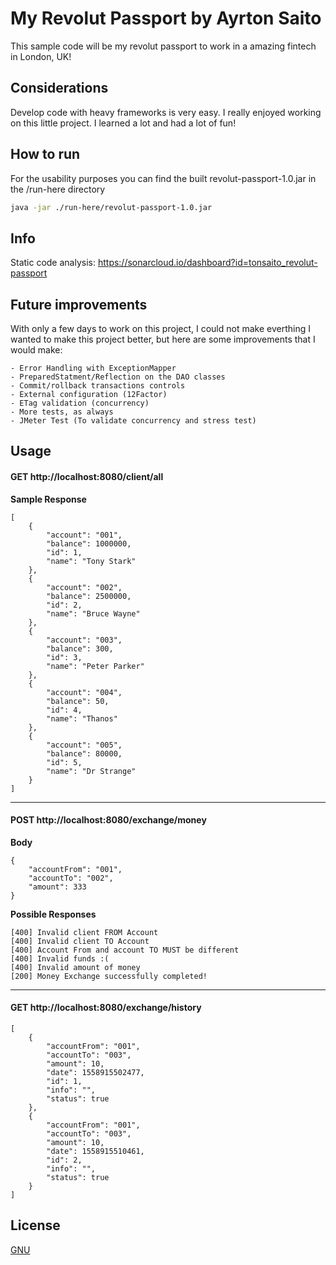 # My Revolut Passport by Ayrton Saito
This sample code will be my revolut passport to work in a amazing fintech in London, UK!

## Considerations
Develop code with heavy frameworks is very easy. I really enjoyed working on this little project. I learned a lot and had a lot of fun!

## How to run
For the usability purposes you can find the built revolut-passport-1.0.jar in the /run-here directory

```bash
java -jar ./run-here/revolut-passport-1.0.jar
```

## Info

Static code analysis: https://sonarcloud.io/dashboard?id=tonsaito_revolut-passport


## Future improvements
With only a few days to work on this project, I could not make everthing I wanted to make this project better, but here are some improvements that I would make:

```
- Error Handling with ExceptionMapper
- PreparedStatment/Reflection on the DAO classes
- Commit/rollback transactions controls
- External configuration (12Factor)
- ETag validation (concurrency)
- More tests, as always
- JMeter Test (To validate concurrency and stress test)
```

## Usage

#### GET http://localhost:8080/client/all

**Sample Response**

```
[
    {
        "account": "001",
        "balance": 1000000,
        "id": 1,
        "name": "Tony Stark"
    },
    {
        "account": "002",
        "balance": 2500000,
        "id": 2,
        "name": "Bruce Wayne"
    },
    {
        "account": "003",
        "balance": 300,
        "id": 3,
        "name": "Peter Parker"
    },
    {
        "account": "004",
        "balance": 50,
        "id": 4,
        "name": "Thanos"
    },
    {
        "account": "005",
        "balance": 80000,
        "id": 5,
        "name": "Dr Strange"
    }
]
```
___

#### POST http://localhost:8080/exchange/money

**Body**
```
{
	"accountFrom": "001",
	"accountTo": "002",
	"amount": 333
}
```

**Possible Responses**

```
[400] Invalid client FROM Account
[400] Invalid client TO Account
[400] Account From and account TO MUST be different
[400] Invalid funds :(
[400] Invalid amount of money
[200] Money Exchange successfully completed!
```

___

#### GET http://localhost:8080/exchange/history
```
[
    {
        "accountFrom": "001",
        "accountTo": "003",
        "amount": 10,
        "date": 1558915502477,
        "id": 1,
        "info": "",
        "status": true
    },
    {
        "accountFrom": "001",
        "accountTo": "003",
        "amount": 10,
        "date": 1558915510461,
        "id": 2,
        "info": "",
        "status": true
    }
]
```

## License
[GNU](https://www.gnu.org/licenses/gpl-3.0.pt-br.html)